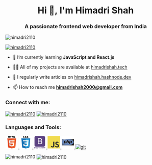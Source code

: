 <h1 align="center">Hi 👋, I'm Himadri Shah</h1>
<h3 align="center">A passionate frontend web developer from India</h3>

<p align="left"> <img src="https://komarev.com/ghpvc/?username=himadri2110&label=Profile%20views&color=0e75b6&style=flat" alt="himadri2110" /> </p>

<p align="left"> <a href="https://twitter.com/himadri2110" target="blank"><img src="https://img.shields.io/twitter/follow/himadri2110?logo=twitter&style=for-the-badge" alt="himadri2110" /></a> </p>

- 🌱 I’m currently learning **JavaScript and React.js**

- 👨‍💻 All of my projects are available at [himadrishah.tech](https://himadrishah.tech/)

- 📝 I regularly write articles on [himadrishah.hashnode.dev](https://himadrishah.hashnode.dev/)

- 📫 How to reach me **himadrishah2000@gmail.com**

<h3 align="left">Connect with me:</h3>
<p align="left">
<a href="https://twitter.com/himadri2110" target="blank"><img align="center" src="https://raw.githubusercontent.com/rahuldkjain/github-profile-readme-generator/master/src/images/icons/Social/twitter.svg" alt="himadri2110" height="30" width="40" /></a>
<a href="https://linkedin.com/in/himadri2110" target="blank"><img align="center" src="https://raw.githubusercontent.com/rahuldkjain/github-profile-readme-generator/master/src/images/icons/Social/linked-in-alt.svg" alt="himadri2110" height="30" width="40" /></a>
</p>

<h3 align="left">Languages and Tools:</h3>
<p align="left"> 
  
  <a href="https://www.w3.org/html/" target="_blank"> <img src="https://raw.githubusercontent.com/devicons/devicon/master/icons/html5/html5-original-wordmark.svg" alt="html5" width="40" height="40"/> </a> <a href="https://www.w3schools.com/css/" target="_blank"> <img src="https://raw.githubusercontent.com/devicons/devicon/master/icons/css3/css3-original-wordmark.svg" alt="css3" width="40" height="40"/> </a> <a href="https://getbootstrap.com" target="_blank"> <img src="https://raw.githubusercontent.com/devicons/devicon/master/icons/bootstrap/bootstrap-plain-wordmark.svg" alt="bootstrap" width="40" height="40"/> </a> <a href="https://developer.mozilla.org/en-US/docs/Web/JavaScript" target="_blank"> <img src="https://raw.githubusercontent.com/devicons/devicon/master/icons/javascript/javascript-original.svg" alt="javascript" width="40" height="40"/> </a> <a href="https://www.php.net" target="_blank"> <img src="https://raw.githubusercontent.com/devicons/devicon/master/icons/php/php-original.svg" alt="php" width="40" height="40"/> </a> <a href="https://git-scm.com/" target="_blank"> <img src="https://www.vectorlogo.zone/logos/git-scm/git-scm-icon.svg" alt="git" width="40" height="40"/> </a>  
  
</p>

<p><img align="left" src="https://github-readme-stats.vercel.app/api/top-langs?username=himadri2110&show_icons=true&locale=en&layout=compact" alt="himadri2110" /></p>

<p>&nbsp;<img align="center" src="https://github-readme-stats.vercel.app/api?username=himadri2110&show_icons=true&locale=en" alt="himadri2110" /></p>
